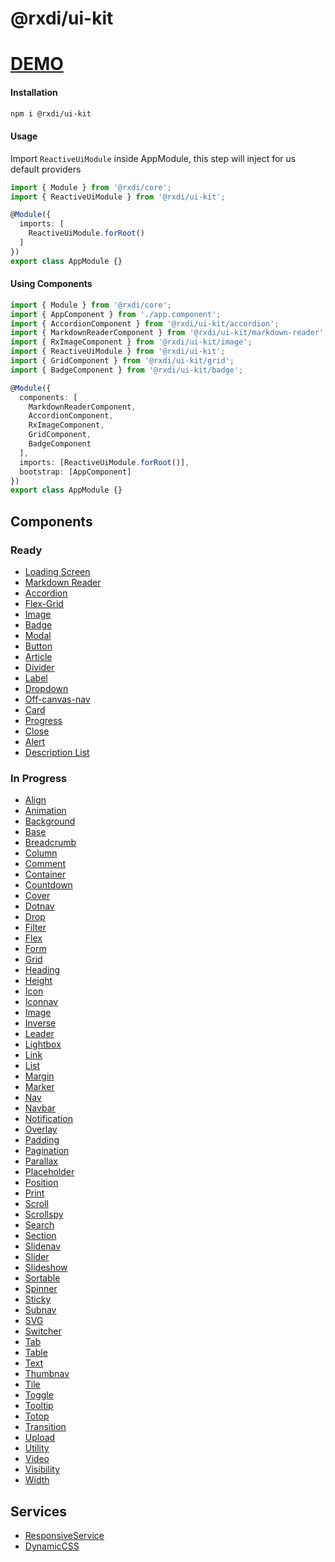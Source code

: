 # @rxdi/ui-kit

# [DEMO](https://rxdi.github.io/ui-kit/)


#### Installation

```bash
npm i @rxdi/ui-kit
```

#### Usage

Import `ReactiveUiModule` inside AppModule, this step will inject for us default providers

```typescript
import { Module } from '@rxdi/core';
import { ReactiveUiModule } from '@rxdi/ui-kit';

@Module({
  imports: [
    ReactiveUiModule.forRoot()
  ]
})
export class AppModule {}
```

#### Using Components

```typescript
import { Module } from '@rxdi/core';
import { AppComponent } from './app.component';
import { AccordionComponent } from '@rxdi/ui-kit/accordion';
import { MarkdownReaderComponent } from '@rxdi/ui-kit/markdown-reader';
import { RxImageComponent } from '@rxdi/ui-kit/image';
import { ReactiveUiModule } from '@rxdi/ui-kit';
import { GridComponent } from '@rxdi/ui-kit/grid';
import { BadgeComponent } from '@rxdi/ui-kit/badge';

@Module({
  components: [
    MarkdownReaderComponent,
    AccordionComponent,
    RxImageComponent,
    GridComponent,
    BadgeComponent
  ],
  imports: [ReactiveUiModule.forRoot()],
  bootstrap: [AppComponent]
})
export class AppModule {}
```


## Components

### Ready

* [Loading Screen](/src/loading-screen/README.md)
* [Markdown Reader](/src/markdown-reader/README.md)
* [Accordion](/src/accordion/README.md)
* [Flex-Grid](/src/grid/README.md)
* [Image](/src/image/README.md)
* [Badge](/src/badge/README.md)
* [Modal](/src/modal/README.md)
* [Button](/src/button/README.md)
* [Article](/src/article/README.md)
* [Divider](/src/divider/README.md)
* [Label](/src/label/README.md)
* [Dropdown](/src/dropdown/README.md)
* [Off-canvas-nav](/src/nav/README.md)
* [Card](/src/card/README.md)
* [Progress](/src/progress/README.md)
* [Close](/src/close/README.md)
* [Alert](/src/alert/README.md)
* [Description List](/src/description-list/README.md)

### In Progress


* [Align](/src//README.md)
* [Animation](/src//README.md)
* [Background](/src//README.md)
* [Base](/src//README.md)
* [Breadcrumb](/src//README.md)
* [Column](/src//README.md)
* [Comment](/src//README.md)
* [Container](/src//README.md)
* [Countdown](/src//README.md)
* [Cover](/src//README.md)
* [Dotnav](/src//README.md)
* [Drop](/src//README.md)
* [Filter](/src//README.md)
* [Flex](/src//README.md)
* [Form](/src//README.md)
* [Grid](/src//README.md)
* [Heading](/src//README.md)
* [Height](/src//README.md)
* [Icon](/src//README.md)
* [Iconnav](/src//README.md)
* [Image](/src//README.md)
* [Inverse](/src//README.md)
* [Leader](/src//README.md)
* [Lightbox](/src//README.md)
* [Link](/src//README.md)
* [List](/src//README.md)
* [Margin](/src//README.md)
* [Marker](/src//README.md)
* [Nav](/src//README.md)
* [Navbar](/src//README.md)
* [Notification](/src//README.md)
* [Overlay](/src//README.md)
* [Padding](/src//README.md)
* [Pagination](/src//README.md)
* [Parallax](/src//README.md)
* [Placeholder](/src//README.md)
* [Position](/src//README.md)
* [Print](/src//README.md)
* [Scroll](/src//README.md)
* [Scrollspy](/src//README.md)
* [Search](/src//README.md)
* [Section](/src//README.md)
* [Slidenav](/src//README.md)
* [Slider](/src//README.md)
* [Slideshow](/src//README.md)
* [Sortable](/src//README.md)
* [Spinner](/src//README.md)
* [Sticky](/src//README.md)
* [Subnav](/src//README.md)
* [SVG](/src//README.md)
* [Switcher](/src//README.md)
* [Tab](/src//README.md)
* [Table](/src//README.md)
* [Text](/src//README.md)
* [Thumbnav](/src//README.md)
* [Tile](/src//README.md)
* [Toggle](/src//README.md)
* [Tooltip](/src//README.md)
* [Totop](/src//README.md)
* [Transition](/src//README.md)
* [Upload](/src//README.md)
* [Utility](/src//README.md)
* [Video](/src//README.md)
* [Visibility](/src//README.md)
* [Width](/src//README.md)

## Services

* [ResponsiveService](/src/services/responsive/README.md)
* [DynamicCSS](/src/services/dynamic-css/README.md)



